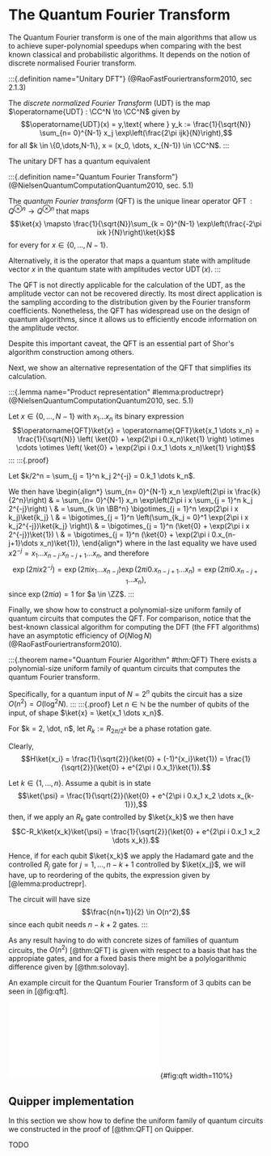 # The Quantum Fourier Transform

The Quantum Fourier transform is one of the main algorithms that allow us to achieve super-polynomial speedups when comparing with the best known classical and probabilistic algorithms. It depends on the notion of discrete normalised Fourier transform.


:::{.definition name="Unitary DFT"} 
(@RaoFastFouriertransform2010, sec 2.1.3)

The *discrete normalized Fourier Transform* (UDT) is the map $\operatorname{UDT} : \CC^N \to \CC^N$ given by
$$\operatorname{UDT}(x) = y,\text{ where } y_k := \frac{1}{\sqrt{N}} \sum_{n= 0}^{N-1} x_j \exp\left(\frac{2\pi ijk}{N}\right),$$
for all $k \in \{0,\dots,N-1\}, x = (x_0, \dots, x_{N-1}) \in \CC^N$.
:::

The unitary DFT has a quantum equivalent

:::{.definition name="Quantum Fourier Transform"}
(@NielsenQuantumComputationQuantum2010, sec. 5.1)

The *quantum Fourier transform* (QFT) is the unique linear operator $\operatorname{QFT}: Q^{\otimes n} \to Q^{\otimes n}$ that maps $$\ket{x} \mapsto \frac{1}{\sqrt{N}}\sum_{k = 0}^{N-1} \exp\left(\frac{-2\pi ixk }{N}\right)\ket{k}$$
for every for $x \in \{0,\dots, N-1\}$.

Alternatively, it is the operator that maps a quantum state with amplitude vector $x$ in the quantum state with amplitudes vector $\operatorname{UDT}(x)$.
:::

The QFT is not directly applicable for the calculation of the UDT, as the amplitude vector can not be recovered directly. Its most direct application is the sampling according to the distribution given by the Fourier transform coefficients. Nonetheless, the QFT has widespread use on the design of quantum algorithms, since it allows us to efficiently encode information on the amplitude vector.

Despite this important caveat, the QFT is an essential part of Shor's algorithm construction among others.


Next, we show an alternative representation of the QFT that simplifies its calculation.

:::{.lemma name="Product representation" #lemma:productrepr}
(@NielsenQuantumComputationQuantum2010, sec. 5.1)

Let $x \in \{0,\dots, N-1\}$ with $x_1 \dots x_n$ its binary expression
$$\operatorname{QFT}\ket{x} = \operatorname{QFT}\ket{x_1 \dots x_n} = \frac{1}{\sqrt{N}} \left( \ket{0} + \exp(2\pi i 0.x_n)\ket{1} \right) \otimes \cdots \otimes  \left( \ket{0} + \exp(2\pi i 0.x_1 \dots x_n)\ket{1} \right)$$
:::
:::{.proof}

Let $k/2^n = \sum_{j = 1}^n k_j 2^{-j} = 0.k_1 \dots k_n$.

We then have
\begin{align*}
\sum_{n= 0}^{N-1} x_n \exp\left(2\pi ix \frac{k}{2^n}\right) & = \sum_{n= 0}^{N-1} x_n \exp\left(2\pi i x \sum_{j = 1}^n k_j 2^{-j}\right) \\
& = \sum_{k \in \BB^n} \bigotimes_{j = 1}^n \exp(2\pi i x k_j)\ket{k_j} \\
& = \bigotimes_{j = 1}^n \left(\sum_{k_j = 0}^1 \exp(2\pi i x k_j2^{-j})\ket{k_j} \right)\\
& = \bigotimes_{j = 1}^n  (\ket{0} + \exp(2\pi i x 2^{-j})\ket{1}) \\
& = \bigotimes_{j = 1}^n  (\ket{0} + \exp(2\pi i 0.x_{n-j+1}\dots x_n)\ket{1}),
\end{align*}
where in the last equality we have used $x2^{-j} = x_1\dots x_{n-j}.x_{n-j+1}\dots x_n$, and therefore
$$\exp(2\pi i x2^{-j}) = \exp(2\pi i x_1\dots x_{n-j})\exp(2\pi i 0.x_{n-j+1}\dots x_n) = \exp(2\pi i 0.x_{n-j+1}\dots x_n),$$
since $\exp(2\pi i a) = 1$ for $a \in \ZZ$.
:::

Finally, we show how to construct a polynomial-size uniform family of quantum circuits that computes the QFT.
For comparison, notice that the best-known classical algorithm for computing the DFT (the FFT algorithms) have an asymptotic efficiency of $O(N \log N)$ (@RaoFastFouriertransform2010).

:::{.theorem name="Quantum Fourier Algorithm" #thm:QFT}
There exists a polynomial-size uniform family of quantum circuits that computes the quantum Fourier transform.

Specifically, for a quantum input of $N = 2^n$ qubits the circuit has a size $O(n^2) = O(\log^2 N)$.
:::
:::{.proof}
Let $n \in \mathbb{N}$ be the number of qubits of the input, of shape $\ket{x} = \ket{x_1 \dots x_n}$.

For $k = 2, \dot, n$, let $R_k := R_{2\pi/2^k}$ be a phase rotation gate.

Clearly, $$H\ket{x_i} = \frac{1}{\sqrt{2}}(\ket{0} + (-1)^{x_i}\ket{1}) = \frac{1}{\sqrt{2}}(\ket{0} + e^{2\pi i 0.x_1}\ket{1}).$$

Let $k \in \{1,\dots,n\}$.
Assume a qubit is in state $$\ket{\psi} = \frac{1}{\sqrt{2}}(\ket{0} + e^{2\pi i 0.x_1 x_2 \dots x_{k-1}}),$$
then, if we apply an $R_k$ gate controlled by $\ket{x_k}$ we then have 
$$C-R_k\ket{x_k}\ket{\psi} = \frac{1}{\sqrt{2}}(\ket{0} + e^{2\pi i 0.x_1 x_2 \dots x_k}).$$

Hence, if for each qubit $\ket{x_k}$ we apply the Hadamard gate and the controlled $R_j$ gate for $j=1,\dots, n-k+1$ controlled by $\ket{x_j}$, we will have, up to reordering of the qubits, the expression given by [@lemma:productrepr].

The circuit will have size  $$\frac{n(n+1)}{2} \in O(n^2),$$ since each qubit needs $n-k+2$ gates.
:::


As any result having to do with concrete sizes of families of quantum circuits, the $O(n^2)$ [@thm:QFT] is given with respect to a basis that has the appropiate gates, and for a fixed basis there might be a polylogarithmic difference given by [@thm:solovay].

An example circuit for the Quantum Fourier Transform of 3 qubits can be seen in [@fig:qft].

![Circuit for the 3 qubit Quantum Fourier Transform.](assets/qft.pdf){#fig:qft width=110%}

## Quipper implementation

In this section we show how to define the uniform family of quantum circuits we constructed in the proof of [@thm:QFT] on Quipper.

TODO



